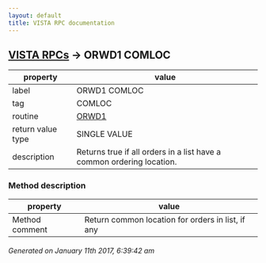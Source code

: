 ```yaml
---
layout: default
title: VISTA RPC documentation
---
```




## [VISTA RPCs](TableOfContent.md) &#8594; ORWD1 COMLOC 

 property | value 
--- | --- 
 label | ORWD1 COMLOC
 tag | COMLOC
 routine | [ORWD1](http://code.osehra.org/dox/Routine_ORWD1_source.html)
 return value type | SINGLE VALUE
 description | Returns true if all orders in a list have a common ordering location.


### Method description

 property | value 
--- | --- 
 Method comment | Return common location for orders in list, if any




 ###### Generated on January 11th 2017, 6:39:42 am